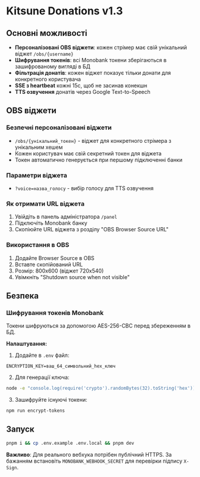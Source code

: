 # Kitsune Donations v1.3

## Основні можливості

- **Персоналізовані OBS віджети**: кожен стрімер має свій унікальний віджет `/obs/{username}`
- **Шифрування токенів**: всі Monobank токени зберігаються в зашифрованому вигляді в БД
- **Фільтрація донатів**: кожен віджет показує тільки донати для конкретного користувача
- **SSE з heartbeat** кожні 15с, щоб не засинав конекшн
- **TTS озвучення** донатів через Google Text-to-Speech

## OBS віджети

### Безпечні персоналізовані віджети
- `/obs/{унікальний_токен}` - віджет для конкретного стрімера з унікальним хешем
- Кожен користувач має свій секретний токен для віджета
- Токен автоматично генерується при першому підключенні банки

### Параметри віджета
- `?voice=назва_голосу` - вибір голосу для TTS озвучення

### Як отримати URL віджета
1. Увійдіть в панель адміністратора `/panel`
2. Підключіть Monobank банку
3. Скопіюйте URL віджета з розділу "OBS Browser Source URL"

### Використання в OBS
1. Додайте Browser Source в OBS
2. Вставте скопійований URL
3. Розмір: 800x600 (віджет 720x540)
4. Увімкніть "Shutdown source when not visible"

## Безпека

### Шифрування токенів Monobank
Токени шифруються за допомогою AES-256-CBC перед збереженням в БД.

**Налаштування:**
1. Додайте в `.env` файл:
```env
ENCRYPTION_KEY=ваш_64_символьний_hex_ключ
```

2. Для генерації ключа:
```bash
node -e "console.log(require('crypto').randomBytes(32).toString('hex'))"
```

3. Зашифруйте існуючі токени:
```bash
npm run encrypt-tokens
```

## Запуск

```bash
pnpm i && cp .env.example .env.local && pnpm dev
```

**Важливо**: Для реального вебхука потрібен публічний HTTPS. За бажанням встановіть `MONOBANK_WEBHOOK_SECRET` для перевірки підпису `X-Sign`.
